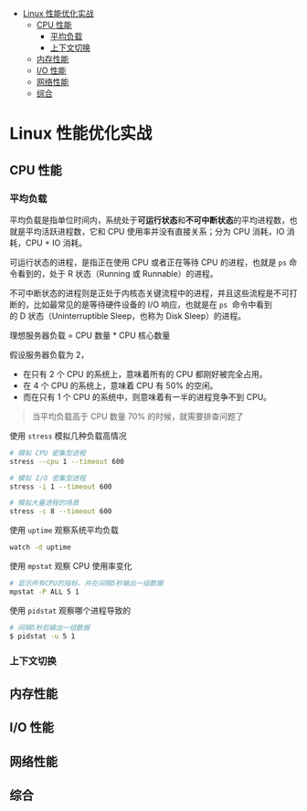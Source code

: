 <!-- TOC -->

- [Linux 性能优化实战](#linux 性能优化实战)
    - [CPU 性能](#cpu 性能)
        - [平均负载](#平均负载)
        - [上下文切换](#上下文切换)
    - [内存性能](#内存性能)
    - [I/O 性能](#io 性能)
    - [网络性能](#网络性能)
    - [综合](#综合)

<!-- /TOC -->

# Linux 性能优化实战

## CPU 性能

### 平均负载

平均负载是指单位时间内，系统处于**可运行状态**和**不可中断状态**的平均进程数，也就是平均活跃进程数，它和 CPU 使用率并没有直接关系；分为 CPU 消耗，IO 消耗，CPU + IO 消耗。

可运行状态的进程，是指正在使用 CPU 或者正在等待 CPU 的进程，也就是 `ps` 命令看到的，处于 R 状态（Running 或 Runnable）的进程。

不可中断状态的进程则是正处于内核态关键流程中的进程，并且这些流程是不可打断的，比如最常见的是等待硬件设备的 I/O 响应，也就是在 `ps`  命令中看到的 D 状态（Uninterruptible Sleep，也称为 Disk Sleep）的进程。

理想服务器负载 = CPU 数量 * CPU 核心数量

假设服务器负载为 2，

- 在只有 2 个 CPU 的系统上，意味着所有的 CPU 都刚好被完全占用。
- 在 4 个 CPU 的系统上，意味着 CPU 有 50% 的空闲。
- 而在只有 1 个 CPU 的系统中，则意味着有一半的进程竞争不到 CPU。

> 当平均负载高于 CPU 数量 70% 的时候，就需要排查问题了

使用 `stress` 模拟几种负载高情况

```bash
# 模拟 CPU 密集型进程
stress --cpu 1 --timeout 600

# 模拟 I/O 密集型进程
stress -i 1 --timeout 600

# 模拟大量进程的场景
stress -c 8 --timeout 600
```

使用 `uptime` 观察系统平均负载

```bash
watch -d uptime
```

使用 `mpstat` 观察 CPU 使用率变化

```bash
# 显示所有CPU的指标，并在间隔5秒输出一组数据
mpstat -P ALL 5 1
```

使用 `pidstat` 观察哪个进程导致的

```bash
# 间隔5秒后输出一组数据
$ pidstat -u 5 1
```

### 上下文切换



## 内存性能

## I/O 性能

## 网络性能

## 综合

